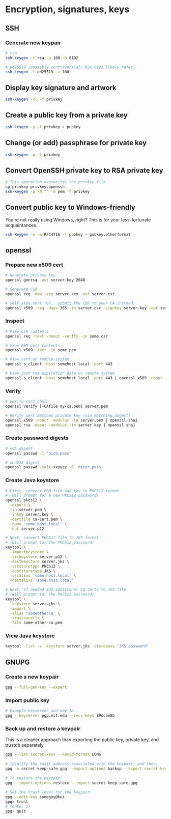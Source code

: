 # Encryption, signatures, keys

## SSH

### Generate new keypair

```bash
# rsa
ssh-keygen -t rsa -a 100 -b 8192

# ed25519 (possibly controversial; RSA 8192 likely safer)
ssh-keygen -t ed25519 -a 100
```

## Display key signature and artwork

```bash
ssh-keygen -vl -f privkey
```

## Create a public key from a private key

```bash
ssh-keygen -y -f privkey > pubkey
```

## Change (or add) passphrase for private key

```bash
ssh-keygen -p -f privkey
```

## Convert OpenSSH private key to RSA private key

```bash
# This operation overwrites the privkey file
cp privkey privkey.openssh
ssh-keygen -p -N "" -m pem -f privkey
```

## Convert public key to Windows-friendly

You're not really using Windows, right? This is for your less-fortunate acquaintances.

```bash
ssh-keygen -e -m RFC4716 -f pubkey > pubkey.otherformat
```

## openssl

### Prepare new x509 cert

```bash
# Generate private key
openssl genrsa -out server.key 2048

# Generate CSR
openssl req -new -key server.key -out server.csr

# Self-sign cert (or.. submit the CSR to your CA instead)
openssl x509 -req -days 365 -in server.csr -signkey server.key -out server.pem
```

### Inspect

```bash
# View CSR contents
openssl req -text -noout -verify -in some.csr

# View PEM cert contents
openssl x509 -text -in some.pem

# View cert on remote system
openssl s_client -host somehost.local -port 443

# View just the expiration date on remote system
openssl s_client -host somehost.local -port 443 | openssl x509 -noout -dates
```

### Verify

```bash
# Verify cert chain
openssl verify [-CAfile my-ca.pem] server.pem

# Verify cert matches private key (via matching digest)
openssl x509 -noout -modulus -in server.pem | openssl sha1
openssl rsa -noout -modulus -in server.key | openssl sha1
```

### Create password digests

```bash
# md5 digest
openssl passwd -1 'nice.pass'

# sha512 digest
openssl passwd -salt xxyyzz -6 'nicer.pass'
```

### Create Java keystore

```bash
# First, convert PEM file and key to PKCS12 format
# (will prompt for a new PKCS12 password)
openssl pkcs12 \
  -export \
  -in server.pem \
  -inkey server.key \
  -certfile ca-cert.pem \
  -name 'some.host.local' \
  -out server.p12
```

```bash
# Next, convert PKCS12 file to JKS format
# (will prompt for the PKCS12 password)
keytool \
  -importkeystore \
  -srckeystore server.p12 \
  -destkeystore server.jks \
  -srcstoretype PKCS12 \
  -deststoretype JKS \
  -srcalias 'some.host.local' \
  -destalias 'some.host.local'
```

```bash
# Next, if needed add additional CA certs to JKS file
# (will prompt for the PKCS12 password)
keytool \
  -keystore server.jks \
  -import \
  -alias 'someotherca' \
  -trustcacerts \
  -file some-other-ca.pem
```

### View Java keystore

```bash
keytool -list -v -keystore server.jks -storepass 'JKS password'
```

## GNUPG

### Create a new keypair

```bash
gpg --full-gen-key --expert
```

### Import public key

```bash
# Example keyserver and key ID..
gpg --keyserver pgp.mit.edu --recv-keys 89ccae8b
```

### Back up and restore a keypair

This is a cleaner approach than exporting the public key, private key, and trustdb separately

```bash
gpg --list-secret-keys --keyid-format LONG
 
# Identify the email address associated with the keypair, and then:
gpg -o secret-keep-safe.gpg --export-options backup --export-secret-keys someguy@buz
 
# To restore the keypair:
gpg --import-options restore --import secret-keep-safe.gpg
 
# Set the trust level for the keypair:
gpg --edit-key someguy@buz
gpg> trust
# (enter 5)
gpg> quit
```
